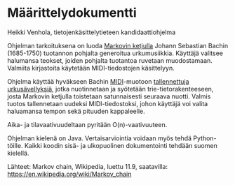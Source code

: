 # Määrittelydokumentti
Heikki Venhola, tietojenkäsittelytieteen kandidaattiohjelma

Ohjelman tarkoituksena on luoda [Markovin ketjulla](https://en.wikipedia.org/wiki/Markov_chain) Johann Sebastian Bachin (1685-1750) tuotannon pohjalta generoitua urkumusiikkia. Käyttäjä valitsee halumansa teokset, joiden pohjalta tuotantoa ruvetaan muodostamaan. Valmiita kirjastoita käytetään MIDI-tiedostojen käsittelyyn.

Ohjelma käyttää hyväkseen Bachin [MIDI](https://en.wikipedia.org/wiki/MIDI)-muotoon [tallennettuja urkusävellyksiä](http://www.jsbach.net/midi/midi_organ.html), jotka nuotinnetaan ja syötetään trie-tietorakenteeseen, josta Markovin ketjulla toistetaan satunnaisesti seuraava nuotti. Valmis tuotos tallennetaan uudeksi MIDI-tiedostoksi, johon käyttäjä voi valita haluamansa tempon sekä pituuden kappaleelle.

Aika- ja tilavaativuudeltaan pyritään O(n)-vaativuuteen.

Ohjelman kielenä on Java. Vertaisarviointia voidaan myös tehdä Python-töille. Kaikki koodin sisä- ja ulkopuolinen dokumentointi tehdään suomen kielellä.

Lähteet: Markov chain, Wikipedia, luettu 11.9, saatavilla: https://en.wikipedia.org/wiki/Markov_chain
